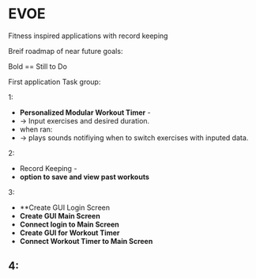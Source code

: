 # EVOE
Fitness inspired applications with record keeping


Breif roadmap of near future goals:

Bold == Still to Do

First application Task group:

1:
- **Personalized Modular Workout Timer** -
- -> Input exercises and desired duration.
- when ran:
- -> plays sounds notifiying when to switch exercises with inputed data. 

2:
- Record Keeping -
- **option to save and view past workouts**

3:
- **Create GUI Login Screen
- **Create GUI Main Screen**
- **Connect login to Main Screen**
- **Create GUI for Workout Timer**
- **Connect Workout Timer to Main Screen**

4:
- 
